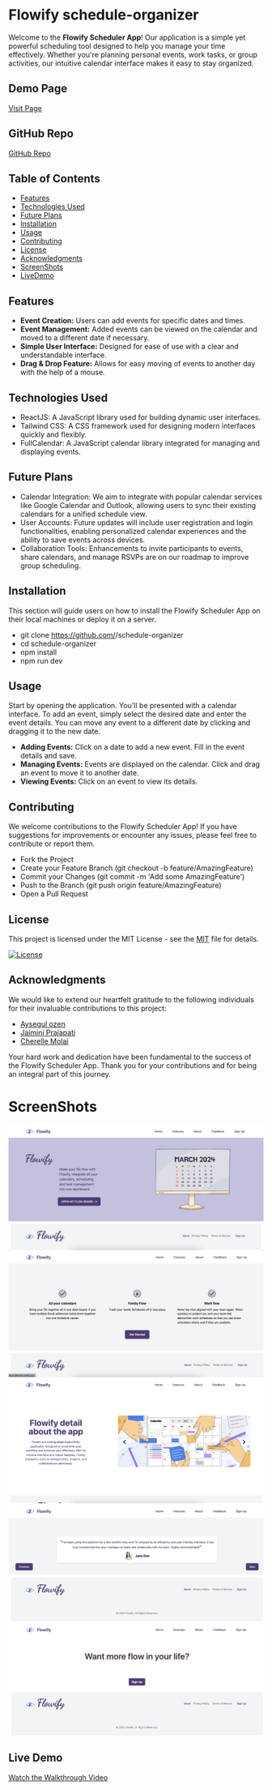 # Flowify schedule-organizer

Welcome to the **Flowify Scheduler App**! Our application is a simple yet powerful scheduling tool designed to help you manage your time effectively. Whether you're planning personal events, work tasks, or group activities, our intuitive calendar interface makes it easy to stay organized.

## Demo Page

[Visit Page](https://flowify.netlify.app/)

## GitHub Repo

[GitHub Repo](https://github.com/jaiminiprajapati/schedule-organizer)


## Table of Contents
- [Features](#features)
- [Technologies Used](#technologies-used)
- [Future Plans](#future-plans)
- [Installation](#installation)
- [Usage](#usage)
- [Contributing](#contributing)
- [License](#license)
- [Acknowledgments](#acknowledgments)
- [ScreenShots](#screenshots)
- [LiveDemo](#live-demo)


## Features
- **Event Creation:** Users can add events for specific dates and times.
- **Event Management:** Added events can be viewed on the calendar and moved to a different date if necessary.
- **Simple User Interface:** Designed for ease of use with a clear and understandable interface.
- **Drag & Drop Feature:** Allows for easy moving of events to another day with the help of a mouse.

## Technologies Used
- ReactJS: A JavaScript library used for building dynamic user interfaces.
- Tailwind CSS: A CSS framework used for designing modern interfaces quickly and flexibly.
- FullCalendar: A JavaScript calendar library integrated for managing and displaying events.

## Future Plans
- Calendar Integration: We aim to integrate with popular calendar services like Google Calendar and Outlook, allowing users to sync their existing calendars for a unified schedule view.
- User Accounts: Future updates will include user registration and login functionalities, enabling personalized calendar experiences and the ability to save events across devices.
- Collaboration Tools: Enhancements to invite participants to events, share calendars, and manage RSVPs are on our roadmap to improve group scheduling.

## Installation
This section will guide users on how to install the Flowify Scheduler App on their local machines or deploy it on a server.

- git clone https://github.com/<jaiminiprajapati>/schedule-organizer
- cd schedule-organizer
- npm install
- npm run dev

## Usage
Start by opening the application. You'll be presented with a calendar interface. To add an event, simply select the desired date and enter the event details. You can move any event to a different date by clicking and dragging it to the new date.

- **Adding Events:** Click on a date to add a new event. Fill in the event details and save.
- **Managing Events:** Events are displayed on the calendar. Click and drag an event to move it to another date.
- **Viewing Events:** Click on an event to view its details.

## Contributing
We welcome contributions to the Flowify Scheduler App! If you have suggestions for improvements or encounter any issues, please feel free to contribute or report them.

- Fork the Project
- Create your Feature Branch (git checkout -b feature/AmazingFeature)
- Commit your Changes (git commit -m 'Add some AmazingFeature')
- Push to the Branch (git push origin feature/AmazingFeature)
- Open a Pull Request

## License
This project is licensed under the MIT License - see the [MIT](MIT) file for details.

[![License](https://img.shields.io/badge/license-MIT-blue.svg)](https://opensource.org/licenses/MIT)

## Acknowledgments
We would like to extend our heartfelt gratitude to the following individuals for their invaluable contributions to this project:

- [Aysegul ozen](https://github.com/Aysegulozen)  
- [Jaimini Prajapati](https://github.com/jaiminiprajapati) 
- [Cherelle Molai](https://github.com/cmolai) 

Your hard work and dedication have been fundamental to the success of the Flowify Scheduler App. Thank you for your contributions and for being an integral part of this journey.

# ScreenShots
![Home](./flowify/src/assets/home-Screenshot%20.png)
![Feature](./flowify/src/assets/fueture-Screenshot%20.png)
![About](./flowify/src/assets/About-Screenshot%20.png)
![Feedback](./flowify/src/assets/feedback-Screenshot%20.png)
![SignUp](./flowify/src/assets/signup1-Screenshot%20.png)

## Live Demo
[Watch the Walkthrough Video](https://drive.google.com/file/d/1kQ1PFMMqkewJI2Ja0pgXnkLO91a-mAeM/view)




